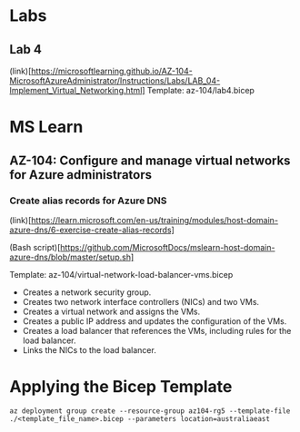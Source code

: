 # Labs
## Lab 4
(link)[https://microsoftlearning.github.io/AZ-104-MicrosoftAzureAdministrator/Instructions/Labs/LAB_04-Implement_Virtual_Networking.html]
Template: az-104/lab4.bicep

# MS Learn
## AZ-104: Configure and manage virtual networks for Azure administrators
### Create alias records for Azure DNS
(link)[https://learn.microsoft.com/en-us/training/modules/host-domain-azure-dns/6-exercise-create-alias-records]

(Bash script)[https://github.com/MicrosoftDocs/mslearn-host-domain-azure-dns/blob/master/setup.sh]

Template: az-104/virtual-network-load-balancer-vms.bicep

- Creates a network security group.
- Creates two network interface controllers (NICs) and two VMs.
- Creates a virtual network and assigns the VMs.
- Creates a public IP address and updates the configuration of the VMs.
- Creates a load balancer that references the VMs, including rules for the load balancer.
- Links the NICs to the load balancer.

# Applying the Bicep Template

```
az deployment group create --resource-group az104-rg5 --template-file ./<template_file_name>.bicep --parameters location=australiaeast
```

